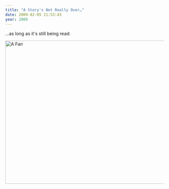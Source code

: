 ```yaml
---
title: "A Story's Not Really Over…"
date: 2009-02-05 21:53:43
year: 2009
---
```

…as long as it's still being read:

<img src="{{'/files/2009/02/immy.jpg' | relative_url}}" alt="A Fan" width="604" height="453" class="centered">
